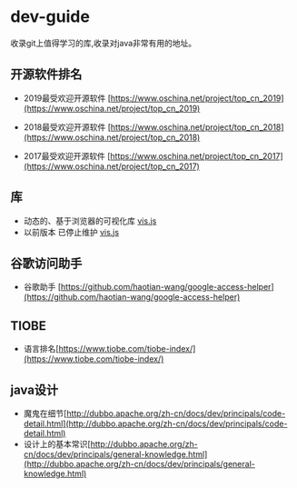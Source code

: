# dev-guide
收录git上值得学习的库,收录对java非常有用的地址。




开源软件排名
-----------------------------------

- 2019最受欢迎开源软件 [https://www.oschina.net/project/top_cn_2019](https://www.oschina.net/project/top_cn_2019)

- 2018最受欢迎开源软件 [https://www.oschina.net/project/top_cn_2018](https://www.oschina.net/project/top_cn_2018)

- 2017最受欢迎开源软件 [https://www.oschina.net/project/top_cn_2017](https://www.oschina.net/project/top_cn_2017)


库
-----------------------------------

- 动态的、基于浏览器的可视化库 [vis.js](https://github.com/visjs)
- 以前版本 已停止维护 [vis.js](https://github.com/almende/vis)


谷歌访问助手
-----------------------------------

- 谷歌助手 [https://github.com/haotian-wang/google-access-helper](https://github.com/haotian-wang/google-access-helper)

TIOBE
-----------------------------------

- 语言排名[https://www.tiobe.com/tiobe-index/](https://www.tiobe.com/tiobe-index/)


java设计
-----------------------------------

- 魔鬼在细节[http://dubbo.apache.org/zh-cn/docs/dev/principals/code-detail.html](http://dubbo.apache.org/zh-cn/docs/dev/principals/code-detail.html)
- 设计上的基本常识[http://dubbo.apache.org/zh-cn/docs/dev/principals/general-knowledge.html](http://dubbo.apache.org/zh-cn/docs/dev/principals/general-knowledge.html)


